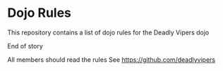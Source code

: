 Dojo Rules
==========

This repository contains a list of dojo rules for the Deadly Vipers dojo


End of story

All members should read the rules 
See https://github.com/deadlyvipers
